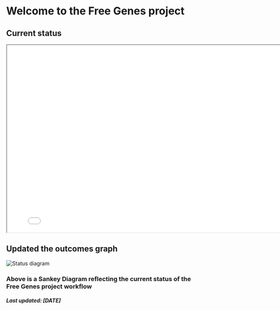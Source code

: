 # Welcome to the Free Genes project

## Current status

<iframe width="800" height="500" src="sankey.html"></iframe>

## Updated the outcomes graph

![Status diagram](./sankey.png)

### Above is a Sankey Diagram reflecting the current status of the Free Genes project workflow

##### Last updated: [DATE]
